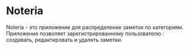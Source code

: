 # Noteria

Noteria - это приложение для распределение заметок по категориям.
Приложение позволяет зарегистрированному пользователю : создавать, редактировать и удалять заметки.

